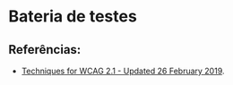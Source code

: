 # Bateria de testes

## Referências:
- [Techniques for WCAG 2.1 - Updated 26 February 2019](https://www.w3.org/WAI/WCAG21/Techniques/).
